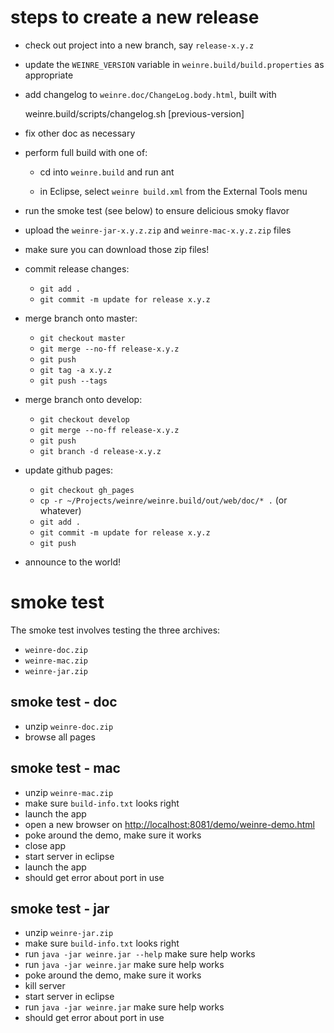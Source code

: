 <!--
 * Licensed to the Apache Software Foundation (ASF) under one
 * or more contributor license agreements.  See the NOTICE file
 * distributed with this work for additional information
 * regarding copyright ownership.  The ASF licenses this file
 * to you under the Apache License, Version 2.0 (the
 * "License"); you may not use this file except in compliance
 * with the License.  You may obtain a copy of the License at
 *
 *     http://www.apache.org/licenses/LICENSE-2.0
 *
 * Unless required by applicable law or agreed to in writing,
 * software distributed under the License is distributed on an
 * "AS IS" BASIS, WITHOUT WARRANTIES OR CONDITIONS OF ANY
 * KIND, either express or implied.  See the License for the
 * specific language governing permissions and limitations
 * under the License.
-->

steps to create a new release
===============================================================================

- check out project into a new branch, say `release-x.y.z`

- update the `WEINRE_VERSION` variable in `weinre.build/build.properties` as appropriate

- add changelog to `weinre.doc/ChangeLog.body.html`, built with

    weinre.build/scripts/changelog.sh [previous-version]

- fix other doc as necessary

- perform full build with one of:

   - cd into `weinre.build` and run ant

   - in Eclipse, select `weinre build.xml` from the External Tools menu

- run the smoke test (see below) to ensure delicious smoky flavor

- upload the `weinre-jar-x.y.z.zip` and `weinre-mac-x.y.z.zip` files

- make sure you can download those zip files!

- commit release changes:
   - `git add .`
   - `git commit -m update for release x.y.z`

- merge branch onto master:

   - `git checkout master`
   - `git merge --no-ff release-x.y.z`
   - `git push`
   - `git tag -a x.y.z`
   - `git push --tags`

- merge branch onto develop:

   - `git checkout develop`
   - `git merge --no-ff release-x.y.z`
   - `git push`
   - `git branch -d release-x.y.z`

- update github pages:

   - `git checkout gh_pages`
   - `cp -r ~/Projects/weinre/weinre.build/out/web/doc/* .` (or whatever)
   - `git add .`
   - `git commit -m update for release x.y.z`
   - `git push`

- announce to the world!


smoke test
===============================================================================

The smoke test involves testing the three archives:

- `weinre-doc.zip`
- `weinre-mac.zip`
- `weinre-jar.zip`


smoke test - doc
-------------------------------------------------------------------------------

- unzip `weinre-doc.zip`
- browse all pages


smoke test - mac
-------------------------------------------------------------------------------

- unzip `weinre-mac.zip`
- make sure `build-info.txt` looks right
- launch the app
- open a new browser on [http://localhost:8081/demo/weinre-demo.html](http://localhost:8081/demo/weinre-demo.html)
- poke around the demo, make sure it works
- close app
- start server in eclipse
- launch the app
- should get error about port in use

smoke test - jar
-------------------------------------------------------------------------------

- unzip `weinre-jar.zip`
- make sure `build-info.txt` looks right
- run `java -jar weinre.jar --help` make sure help works
- run `java -jar weinre.jar` make sure help works
- poke around the demo, make sure it works
- kill server
- start server in eclipse
- run `java -jar weinre.jar` make sure help works
- should get error about port in use
